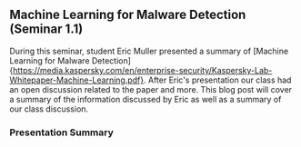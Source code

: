 ## Machine Learning for Malware Detection (Seminar 1.1)

During this seminar, student Eric Muller presented a summary of [Machine Learning for Malware Detection]{https://media.kaspersky.com/en/enterprise-security/Kaspersky-Lab-Whitepaper-Machine-Learning.pdf}. After Eric's presentation our class had an open discussion related to the paper and more. This blog post will cover a summary of the information discussed by Eric as well as a summary of our class discussion.

### Presentation Summary
